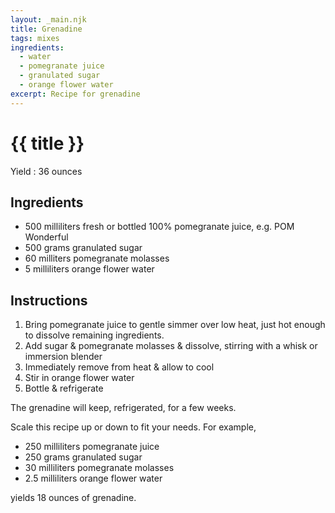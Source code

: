 ```yaml
---
layout: _main.njk
title: Grenadine
tags: mixes
ingredients:
  - water
  - pomegranate juice
  - granulated sugar
  - orange flower water
excerpt: Recipe for grenadine
---
```


<!-- markdownlint-disable MD025 -->
# {{ title }}
<!-- markdownlint-disable MD025 -->

Yield
  : 36 ounces

## Ingredients

* 500 milliliters fresh or bottled 100% pomegranate juice, e.g. POM Wonderful
* 500 grams granulated sugar
* 60 milliters pomegranate molasses
* 5 milliliters orange flower water

## Instructions

1. Bring pomegranate juice to gentle simmer over low heat, just hot enough to dissolve remaining ingredients.
2. Add sugar & pomegranate molasses & dissolve, stirring with a whisk or immersion blender
3. Immediately remove from heat & allow to cool
4. Stir in orange flower water
5. Bottle & refrigerate

<tiki-callout type="note">

  The grenadine will keep, refrigerated, for a few weeks.

</tiki-callout>

<tiki-callout type="tip">

  Scale this recipe up or down to fit your needs. For example,

* 250 milliliters pomegranate juice
* 250 grams granulated sugar
* 30 milliliters pomegranate molasses
* 2.5 milliliters orange flower water

yields 18 ounces of grenadine.

</tiki-callout>
